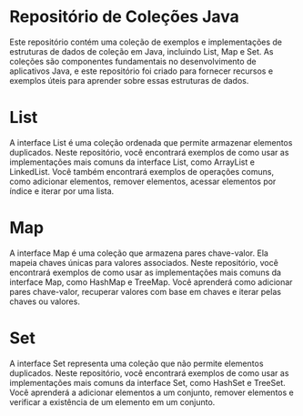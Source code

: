# Repositório de Coleções Java
Este repositório contém uma coleção de exemplos e implementações de estruturas de dados de coleção em Java, incluindo List, Map e Set. As coleções são componentes fundamentais no desenvolvimento de aplicativos Java, e este repositório foi criado para fornecer recursos e exemplos úteis para aprender sobre essas estruturas de dados.

# List
A interface List é uma coleção ordenada que permite armazenar elementos duplicados. Neste repositório, você encontrará exemplos de como usar as implementações mais comuns da interface List, como ArrayList e LinkedList. Você também encontrará exemplos de operações comuns, como adicionar elementos, remover elementos, acessar elementos por índice e iterar por uma lista.

# Map
A interface Map é uma coleção que armazena pares chave-valor. Ela mapeia chaves únicas para valores associados. Neste repositório, você encontrará exemplos de como usar as implementações mais comuns da interface Map, como HashMap e TreeMap. Você aprenderá como adicionar pares chave-valor, recuperar valores com base em chaves e iterar pelas chaves ou valores.

# Set
A interface Set representa uma coleção que não permite elementos duplicados. Neste repositório, você encontrará exemplos de como usar as implementações mais comuns da interface Set, como HashSet e TreeSet. Você aprenderá a adicionar elementos a um conjunto, remover elementos e verificar a existência de um elemento em um conjunto.
